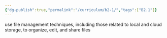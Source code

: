 ```yaml
---
{"dg-publish":true,"permalink":"/curriculum/b2-1/","tags":["B2.1"]}
---
```


use file management techniques, including those related to local and cloud storage, to organize, edit, and share files